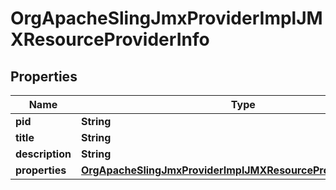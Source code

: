 

# OrgApacheSlingJmxProviderImplJMXResourceProviderInfo

## Properties

Name | Type | Description | Notes
------------ | ------------- | ------------- | -------------
**pid** | **String** |  |  [optional]
**title** | **String** |  |  [optional]
**description** | **String** |  |  [optional]
**properties** | [**OrgApacheSlingJmxProviderImplJMXResourceProviderProperties**](OrgApacheSlingJmxProviderImplJMXResourceProviderProperties.md) |  |  [optional]



